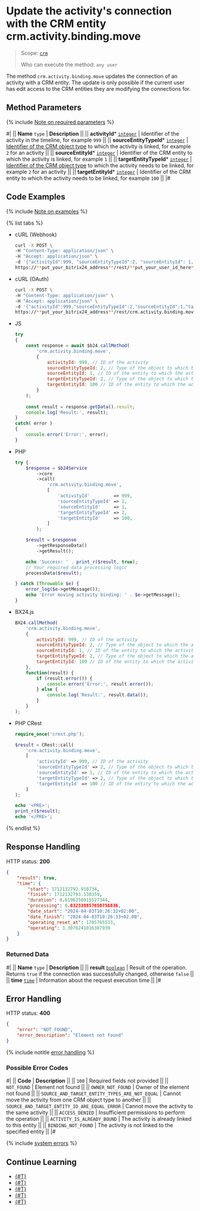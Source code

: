 # Update the activity's connection with the CRM entity crm.activity.binding.move

> Scope: [`crm`](../../../../scopes/permissions.md)
>
> Who can execute the method: `any user`

The method `crm.activity.binding.move` updates the connection of an activity with a CRM entity. The update is only possible if the current user has edit access to the CRM entities they are modifying the connections for.

## Method Parameters

{% include [Note on required parameters](../../../../../_includes/required.md) %}

#|
|| **Name**
`type` | **Description** ||
|| **activityId***
[`integer`](../../../../data-types.md) | Identifier of the activity in the timeline, for example `999` ||
|| **sourceEntityTypeId***
[`integer`](../../../../data-types.md) | [Identifier of the CRM object type](../../../data-types.md#object_type) to which the activity is linked, for example `2` for an activity ||
|| **sourceEntityId***
[`integer`](../../../../data-types.md) | Identifier of the CRM entity to which the activity is linked, for example `1` ||
|| **targetEntityTypeId***
[`integer`](../../../../data-types.md) | [Identifier of the CRM object type](../../../data-types.md#object_type) to which the activity needs to be linked, for example `2` for an activity ||
|| **targetEntityId***
[`integer`](../../../../data-types.md) | Identifier of the CRM entity to which the activity needs to be linked, for example `100` ||
|#

## Code Examples

{% include [Note on examples](../../../../../_includes/examples.md) %}

{% list tabs %}

- cURL (Webhook)

    ```bash
    curl -X POST \
    -H "Content-Type: application/json" \
    -H "Accept: application/json" \
    -d '{"activityId":999, "sourceEntityTypeId":2, "sourceEntityId": 1, "targetEntityTypeId":2, "targetEntityId": 100}' \
    https://**put_your_bitrix24_address**/rest/**put_your_user_id_here**/**put_your_webhook_here**/crm.activity.binding.move
    ```

- cURL (OAuth)

    ```bash
    curl -X POST \
    -H "Content-Type: application/json" \
    -H "Accept: application/json" \
    -d '{"activityId":999,"sourceEntityTypeId":2,"sourceEntityId":1,"targetEntityTypeId":2,"targetEntityId":100,"auth":"**put_access_token_here**"}' \
    https://**put_your_bitrix24_address**/rest/crm.activity.binding.move
    ```

- JS

    ```js
    try
    {
    	const response = await $b24.callMethod(
    		'crm.activity.binding.move',
    		{
    			activityId: 999, // ID of the activity
    			sourceEntityTypeId: 2, // Type of the object to which the activity is linked
    			sourceEntityId: 1, // ID of the entity to which the activity is linked
    			targetEntityTypeId: 2, // Type of the object to which the activity will be linked
    			targetEntityId: 100 // ID of the entity to which the activity will be linked
    		}
    	);
    	
    	const result = response.getData().result;
    	console.log('Result:', result);
    }
    catch( error )
    {
    	console.error('Error:', error);
    }
    ```

- PHP

    ```php
    try {
        $response = $b24Service
            ->core
            ->call(
                'crm.activity.binding.move',
                [
                    'activityId'         => 999,
                    'sourceEntityTypeId' => 2,
                    'sourceEntityId'     => 1,
                    'targetEntityTypeId' => 2,
                    'targetEntityId'     => 100,
                ]
            );
    
        $result = $response
            ->getResponseData()
            ->getResult();
    
        echo 'Success: ' . print_r($result, true);
        // Your required data processing logic
        processData($result);
    
    } catch (Throwable $e) {
        error_log($e->getMessage());
        echo 'Error moving activity binding: ' . $e->getMessage();
    }
    ```

- BX24.js

    ```javascript
    BX24.callMethod(
        'crm.activity.binding.move',
        {
            activityId: 999, // ID of the activity
            sourceEntityTypeId: 2, // Type of the object to which the activity is linked
            sourceEntityId: 1, // ID of the entity to which the activity is linked
            targetEntityTypeId: 2, // Type of the object to which the activity will be linked
            targetEntityId: 100 // ID of the entity to which the activity will be linked
        },
        function(result) {
            if (result.error()) {
                console.error('Error:', result.error()); 
            } else {
                console.log('Result:', result.data()); 
            }
        }
    );
    ```

- PHP CRest

    ```php
    require_once('crest.php');

    $result = CRest::call(
        'crm.activity.binding.move',
        [
            'activityId' => 999, // ID of the activity
            'sourceEntityTypeId' => 2, // Type of the object to which the activity is linked
            'sourceEntityId' => 1, // ID of the entity to which the activity is linked
            'targetEntityTypeId' => 2, // Type of the object to which the activity will be linked
            'targetEntityId' => 100 // ID of the entity to which the activity will be linked
        ]
    );

    echo '<PRE>';
    print_r($result);
    echo '</PRE>';
    ```

{% endlist %}

## Response Handling

HTTP status: **200**

```json
{
    "result": true,
    "time": {
        "start": 1712132792.910734,
        "finish": 1712132793.530359,
        "duration": 0.6196250915527344,
        "processing": 0.032338857650756836,
        "date_start": "2024-04-03T10:26:32+02:00",
        "date_finish": "2024-04-03T10:26:33+02:00",
        "operating_reset_at": 1705765533,
        "operating": 3.3076241016387939
    }
}
```

### Returned Data

#|
|| **Name**
`type` | **Description** ||
|| **result**
[`boolean`](../../../../data-types.md) | Result of the operation. Returns `true` if the connection was successfully changed, otherwise `false` ||
|| **time**
[`time`](../../../../data-types.md#time) | Information about the request execution time ||
|#

## Error Handling

HTTP status: **400**

```json
{
    "error": "NOT_FOUND",
    "error_description": "Element not found"
}
```

{% include notitle [error handling](../../../../../_includes/error-info.md) %}

### Possible Error Codes

#|
|| **Code** | **Description** ||
|| `100` | Required fields not provided ||
|| `NOT_FOUND` | Element not found ||
|| `OWNER_NOT_FOUND` | Owner of the element not found ||
|| `SOURCE_AND_TARGET_ENTITY_TYPES_ARE_NOT_EQUAL` | Cannot move the activity from one CRM object type to another ||
|| `SOURCE_AND_TARGET_ENTITY_ID_ARE_EQUAL_ERROR` | Cannot move the activity to the same activity ||
|| `ACCESS_DENIED` | Insufficient permissions to perform the operation ||
|| `ACTIVITY_IS_ALREADY_BOUND` | The activity is already linked to this entity ||
|| `BINDING_NOT_FOUND` | The activity is not linked to the specified entity ||
|#

{% include [system errors](../../../../../_includes/system-errors.md) %}

## Continue Learning 

- [{#T}](./crm-activity-binding-list.md)
- [{#T}](./crm-activity-binding-delete.md)
- [{#T}](./crm-activity-binding-add.md)
- [{#T}](../../../../../tutorials/crm/how-to-edit-crm-objects/how-to-move-activity.md)
- [{#T}](../../../../../tutorials/crm/how-to-edit-crm-objects/how-to-move-activity-between-objects.md)